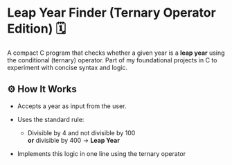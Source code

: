 # Leap Year Finder (Ternary Operator Edition) 🗓️

A compact C program that checks whether a given year is a **leap year** using the conditional (ternary) operator. Part of my foundational projects in C to experiment with concise syntax and logic.

## ⚙️ How It Works

- Accepts a year as input from the user.
- Uses the standard rule:
  - Divisible by 4 and not divisible by 100  
  **or** divisible by 400 → **Leap Year**

- Implements this logic in one line using the ternary operator 